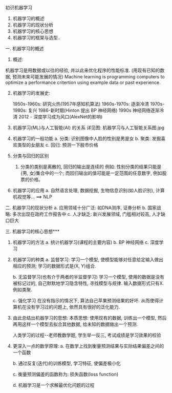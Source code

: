 初识机器学习

1. 机器学习的概述
2. 机器学习的现状分析
3. 机器学习的核心思想
4. 机器学习的框架与选型..



一. 机器学习的概述
1) 概述:

  机器学习是用数据或以往的经验, 并以此来优化程序的性能标准. (用现有已知的数据, 预测未来可能发展的情况)
  Machine learning is programming computers to optimize a performance critertion using example data or past experience.


2) 机器学习的发展史:
   
   1950s-1960s: 研究火热(1957年感知机算法)
   1960s-1970s: 逐渐冷清
   1970s-1980s: 复兴
   1986-新时期(Hinton 提出 BP 神经网络)
   1990s 神经网络逐渐冷清
   2012 - 深度学习成为风口(AlexNet的影响)


3) 机器学习(ML)与人工智能(AI) 的关系
详见图: 机器学习与人工智能关系图.jpg


4) 机器学习的一般功能
    a. 分类: 识别图像中人脸的性别是男是女
    b. 聚类: 发掘喜欢类型的女朋友
    c. 回归: 预测一下股市价格

5) 分类与回归的区别
    1. 分类的类别是离散的, 回归的输出是连续的
    例如: 性别分类的结果只能是{男, 女}集合中的一个; 而回归输出的值可能是一定范围的任意数字, 例如股票的价格。


6) 机器学习的应用
    a. 自然语言处理, 数据挖掘, 生物信息识别(如人脸识别), 计算机视觉等...   ==> NLP 




二. 机器学习的现状分析
    a. 应用领域十分广泛: 如DNA测序, 证券分析
    b. 国家战略: 多次出现在政府工作报告中
    c. 人才缺乏: 新兴发展领域, 门槛相对较高, 人才缺口巨大






三. 机器学习的核心思想***

1) 机器学习的方法
    a. 统计机器学习(课程的主要内容)
    b. BP 神经网络
    c. 深度学习

2) 机器学习的种类
    a. 监督学习:
       学习一个模型, 使模型能够对任意给定输入做出相应的预测; 学习的数据形式是(X, Y)组合.


    b. 无监督学习(也有介于两者的半监督学习)
       学习一个模型, 使用的数据是没有被标记过的, 自己默默地学习隐含特性, 寻找模型与规律. 输入数据形式只有X. 例如类聚.


    c. 强化学习
       在没有指示的情况下, 算法自己苹果预测结果的好坏. 从而使得计算机在没有学习过的问题上, 依然具有很好的泛化能力. 


3) 由此总结出机器学习的思想:
    本质思想: 使用现有的数据, 训练出一个模型, 然后再用这样一个模型去拟合其他数据, 给未知的数据做出一个预测.

    人类学习的过程--老师教数学题, 学生举一反三, 考试成绩是学习效果的校验



4) 更深入一点的数学原理:
    a. 在数学上找到衡量预测结果与实际结果偏差之间的一个函数

    b. 通过反复(迭代)的训练模型, 学习特征, 使偏差极小化

    c. 衡量预测偏差的函数称为: 损失函数(loss function)

    d. 机器学习是一个求解最优化问题的过程





